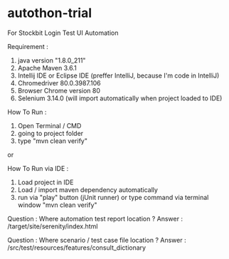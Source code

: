 # autothon-trial
For Stockbit Login Test UI Automation

Requirement :
1. java version "1.8.0_211"
2. Apache Maven 3.6.1
3. Intellij IDE or Eclipse IDE (preffer IntelliJ, because I'm code in IntelliJ)
4. Chromedriver 80.0.3987.106
5. Browser Chrome version 80
6. Selenium 3.14.0 (will import automatically when project loaded to IDE)

How To Run :
1. Open Terminal / CMD
2. going to project folder
3. type "mvn clean verify"

or

How To Run via IDE :
1. Load project in IDE
2. Load / import maven dependency automatically
3. run via "play" button (jUnit runner) or type command via terminal window "mvn clean verify" 

Question : Where automation test report location ?
Answer : /target/site/serenity/index.html

Question : Where scenario / test case file location ?
Answer : /src/test/resources/features/consult_dictionary
